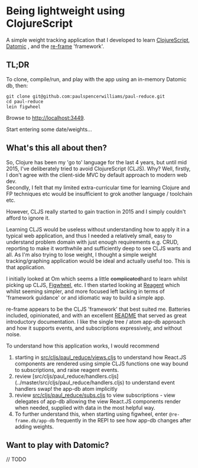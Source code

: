 # Being lightweight using ClojureScript

A simple weight tracking application that I developed to learn [ClojureScript](https://github.com/clojure/clojurescript), [Datomic](http://www.datomic.com) , and the [re-frame](https://github.com/Day8/re-frame) 'framework'.

## TL;DR

To clone, compile/run, and play with the app using an in-memory Datomic db, 
then:
```
git clone git@github.com:paulspencerwilliams/paul-reduce.git
cd paul-reduce
lein figwheel
```

Browse to [http://localhost:3449](http://localhost:3449).

Start entering some date/weights...

## What's this all about then?

So, Clojure has been my 'go to' language for the last 4 years, but until mid 
2015, I've deliberately tried to avoid ClojureScript (CLJS). Why? Well, firstly,
 I don't agree with the client-side MVC by default approach to modern web dev.  
 Secondly, I felt that my limited extra-curricular time for learning Clojure and
  FP techniques etc would be insufficient to grok another language / toolchain 
  etc.
 
However, CLJS really started to gain traction in 2015 and I simply couldn't 
afford to ignore it.
 
Learning CLJS would be useless without understanding how to apply it in a 
typical web application, and thus I needed a relatively small, easy to 
understand problem domain with just enough requirements e.g. CRUD, reporting to 
make it worthwhile and sufficiently deep to see CLJS warts and all. As I'm also 
trying to lose weight, I thought a simple weight tracking/graphing application 
would be ideal and actually useful too. This is that application.  

I initially looked at Om which seems a little ~~complicated~~hard to learn 
whilst picking up CLJS, [Figwheel](https://github.com/bhauman/lein-figwheel), 
etc. I then started looking at 
[Reagent](https://github.com/reagent-project/reagent) which whilst seeming 
simpler, and more focused left lacking in terms of 'framework guidance' or and 
idiomatic way to build a simple app.

re-frame appears to be the CLJS 'framework' that best suited me. Batteries 
included, opinionated, and with an excellent 
[README](https://github.com/Day8/re-frame) that served as great introductory 
documentation. I like the single tree / atom app-db approach and how it supports 
events, and subscriptions expressively, and without noise.

To understand how this application works, I would recommend 
1. starting in 
[src/cljs/paul_reduce/views.cljs](../master/src/cljs/paul_reduce/views.cljs) to 
understand how React.JS components are rendered using simple CLJS functions one 
way bound to subscriptions, and raise reagent events.
2. review 
[src/cljs/paul_reduce/handlers.cljs]
(../master/src/cljs/paul_reduce/handlers.cljs) to understand event handlers 
swap! the app-db atom implicitly
3. review 
[src/cljs/paul_reduce/subs.cljs](../master/src/cljs/paul_reduce/subs.cljs) to
 view subscriptions - view delegates of app-db allowing the view React.JS 
 components render when needed, supplied with data in the most helpful way. 
4. To further understand this, when starting using figwheel, enter 
`@re-frame.db/app-db` frequently in the REPl to see how app-db changes after 
adding weights. 

## Want to play with Datomic?

// TODO
